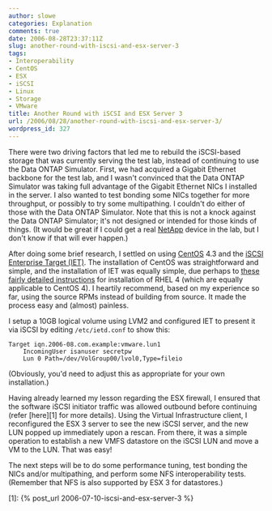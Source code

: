 ```yaml
---
author: slowe
categories: Explanation
comments: true
date: 2006-08-28T23:37:11Z
slug: another-round-with-iscsi-and-esx-server-3
tags:
- Interoperability
- CentOS
- ESX
- iSCSI
- Linux
- Storage
- VMware
title: Another Round with iSCSI and ESX Server 3
url: /2006/08/28/another-round-with-iscsi-and-esx-server-3/
wordpress_id: 327
---
```


There were two driving factors that led me to rebuild the iSCSI-based storage that was currently serving the test lab, instead of continuing to use the Data ONTAP Simulator. First, we had acquired a Gigabit Ethernet backbone for the test lab, and I wasn't convinced that the Data ONTAP Simulator was taking full advantage of the Gigabit Ethernet NICs I installed in the server. I also wanted to test bonding some NICs together for more throughput, or possibly to try some multipathing. I couldn't do either of those with the Data ONTAP Simulator. Note that this is not a knock against the Data ONTAP Simulator; it's not designed or intended for those kinds of things. (It would be great if I could get a real [NetApp](http://www.netapp.com/) device in the lab, but I don't know if that will ever happen.)

After doing some brief research, I settled on using [CentOS](http://www.centos.org/) 4.3 and the [iSCSI Enterprise Target (IET)](http://iscsitarget.sourceforge.net/). The installation of CentOS was straightforward and simple, and the installation of IET was equally simple, due perhaps to [these fairly detailed instructions](http://mail.digicola.com/wiki/index.php?title=User:Martin:iSCSI) for installation of RHEL 4 (which are equally applicable to CentOS 4). I heartily recommend, based on my experience so far, using the source RPMs instead of building from source. It made the process easy and (almost) painless.

I setup a 10GB logical volume using LVM2 and configured IET to present it via iSCSI by editing `/etc/ietd.conf` to show this:

    Target iqn.2006-08.com.example:vmware.lun1
        IncomingUser isanuser secretpw
        Lun 0 Path=/dev/VolGroup00/lvol0,Type=fileio

(Obviously, you'd need to adjust this as appropriate for your own installation.)

Having already learned my lesson regarding the ESX firewall, I ensured that the software iSCSI initiator traffic was allowed outbound before continuing (refer [here][1] for more details). Using the Virtual Infrastructure client, I reconfigured the ESX 3 server to see the new iSCSI server, and the new LUN popped up immediately upon a rescan. From there, it was a simple operation to establish a new VMFS datastore on the iSCSI LUN and move a VM to the LUN. That was easy!

The next steps will be to do some performance tuning, test bonding the NICs and/or multipathing, and perform some NFS interoperability tests. (Remember that NFS is also supported by ESX 3 for datastores.)

[1]: {% post_url 2006-07-10-iscsi-and-esx-server-3 %}
